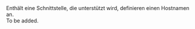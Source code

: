 <Namespace Name="Microsoft.Azure.Management.Network.Fluent.HasHostName.Definition">
  <Docs>
    <summary>Enthält eine Schnittstelle, die unterstützt wird, definieren einen Hostnamen an.</summary> 
    <remarks>To be added.</remarks>
  </Docs>
</Namespace>
